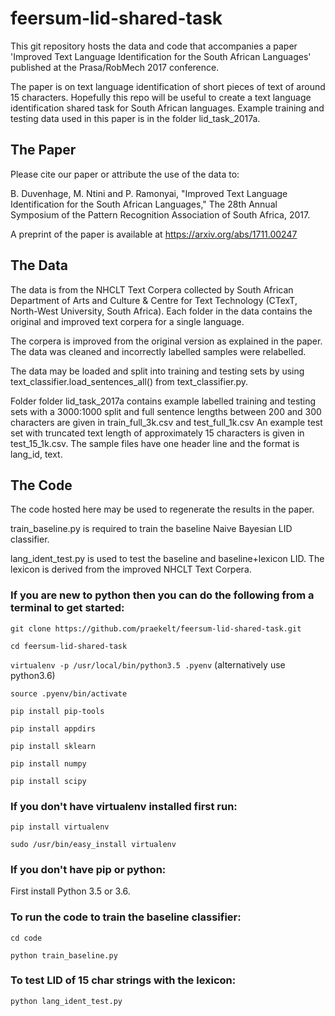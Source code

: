 # feersum-lid-shared-task
This git repository hosts the data and code that accompanies a paper 'Improved Text Language Identification for the South African Languages'
published at the Prasa/RobMech 2017 conference.

The paper is on text language identification of short pieces of text of around 15 characters. Hopefully this repo will be useful to create a text language
identification shared task for South African languages. Example training and testing data used in this paper is in the folder lid_task_2017a.

## The Paper
Please cite our paper or attribute the use of the data to:

B. Duvenhage, M. Ntini and P. Ramonyai, "Improved Text Language Identification for the South African Languages," The 28th Annual Symposium
of the Pattern Recognition Association of South Africa, 2017.

A preprint of the paper is available at https://arxiv.org/abs/1711.00247

## The Data
The data is from the NHCLT Text Corpera collected by South African Department of Arts and Culture & Centre for Text Technology (CTexT,
North-West University, South Africa). Each folder in the data contains the original and improved text corpera for a single language.

The corpera is improved from the original version as explained in the paper. The data was cleaned and incorrectly labelled samples were
relabelled.

The data may be loaded and split into training and testing sets by using text_classifier.load_sentences_all() from text_classifier.py.

Folder folder lid_task_2017a contains example labelled training and testing sets with a 3000:1000 split and full sentence lengths between
200 and 300 characters are given in train_full_3k.csv and test_full_1k.csv An example test set with truncated text length of approximately
15 characters is given in test_15_1k.csv. The sample files have one header line and the format is lang_id, text.

## The Code
The code hosted here may be used to regenerate the results in the paper.

train_baseline.py is required to train the baseline Naive Bayesian LID classifier.

lang_ident_test.py is used to test the baseline and baseline+lexicon LID. The lexicon is derived from the improved NHCLT Text Corpera.

### If you are new to python then you can do the following from a terminal to get started:
`git clone https://github.com/praekelt/feersum-lid-shared-task.git`

`cd feersum-lid-shared-task`

`virtualenv -p /usr/local/bin/python3.5 .pyenv`
 (alternatively use python3.6)

`source .pyenv/bin/activate`

`pip install pip-tools`

`pip install appdirs`

`pip install sklearn`

`pip install numpy`

`pip install scipy`

### If you don't have virtualenv installed first run:
`pip install virtualenv`

`sudo /usr/bin/easy_install virtualenv`

### If you don't have pip or python:
First install Python 3.5 or 3.6.

### To run the code to train the baseline classifier:
`cd code`

`python train_baseline.py`

### To test LID of 15 char strings with the lexicon:
`python lang_ident_test.py`



